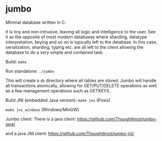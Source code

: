 # jumbo
Minimal database written in C.

It is tiny and non-intrusive, leaving all logic and intelligence to the user. See it as the opposite of most modern databases where sharding, datatype interpretation, keying and so on is typically left to the database. In this case, serialization, sharding, typing etc. are all left to the client allowing the database to do a very simple and contained task.

Build:
`make`

Run standalone:
`./jumbo`

This will create a `db` directory where all tables are stored. Jumbo will handle all transactions atomically, allowing for GET/PUT/DELETE operations as well as a few management operations such as GETKEYS.

Build JNI (embedded Java version):
`make jni` (Posix)

`make jni_windows` (Windows/MinGW)

Jumbo client:
There is a java client:
https://github.com/Thoughtknot/jumbo-java/

and a java JNI client:
https://github.com/Thoughtknot/jumbo-jni/
